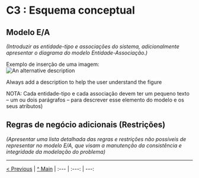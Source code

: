 # C3 : Esquema conceptual

## Modelo E/A
_(Introduzir as entidade-tipo e associações do sistema, adicionalmente apresentar o diagrama do modelo Entidade-Associação.)_

Exemplo de inserção de uma imagem:   
![An alternative description](images/image02.png)   

Always add a description to help the user understand the figure 

NOTA: Cada entidade-tipo e cada associação devem ter um pequeno texto – um ou dois parágrafos – para descrever esse elemento do modelo e os seus atributos)

## Regras de negócio adicionais (Restrições)
_(Apresentar uma lista detalhada das regras e restrições não possíveis de representar no modelo E/A, que visam a manutenção da consistência e integridade da modelação do problema)_

---
[< Previous](REI02.md) | [^ Main](https://github.com/exemploTrabalho/reportSIBD/) | 
:--- | :---: | ---: 
